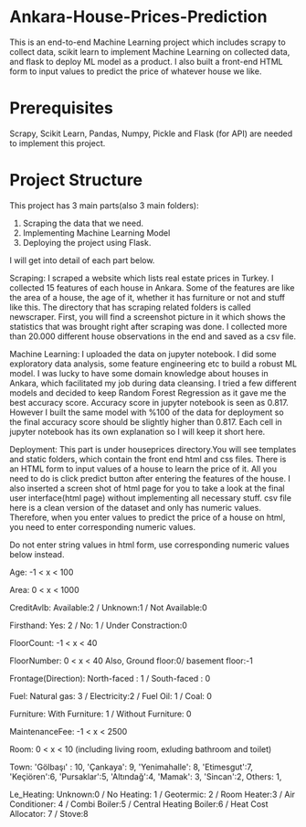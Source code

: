 # Ankara-House-Prices-Prediction

<p>This is an end-to-end Machine Learning project which includes scrapy to collect data, scikit learn to implement Machine Learning on collected data, and flask to deploy ML model as a product.
I also built a front-end HTML form to input values to predict the price of whatever house we like.</p>

# Prerequisites

Scrapy, Scikit Learn, Pandas, Numpy, Pickle and Flask (for API) are needed to implement this project.

# Project Structure

This project has 3 main parts(also 3 main folders):
  1) Scraping the data that we need. 
  2) Implementing Machine Learning Model
  3) Deploying the project using Flask.
  
I will get into detail of each part below.

Scraping: I scraped a website which lists real estate prices in Turkey. I collected 15 features of each house in Ankara. 
Some of the features are like the area of a house, the age of it, whether it has furniture or not and stuff like this.
The directory that has scraping related folders is called newscraper. First, you will find a screenshot picture in it which shows the statistics that was brought right after scraping was done.
I collected more than 20.000 different house observations in the end and saved as a csv file.  

Machine Learning: I uploaded the data on jupyter notebook. I did some exploratory data analysis, some feature engineering etc to build a robust ML model. 
I was lucky to have some domain knowledge about houses in Ankara, which facilitated my job during data cleansing. 
I tried a few different models and decided to keep Random Forest Regression as it gave me the best accuracy score. Accuracy score in jupyter notebook is seen as 0.817. 
However I built the same model with %100 of the data for deployment so the final accuracy score should be slightly higher than 0.817. 
Each cell in jupyter notebook has its own explanation so I will keep it short here.

Deployment: This part is under houseprices directory.You will see templates and static folders, which contain the front end html and css files.
There is an HTML form to input values of a house to learn the price of it. All you need to do is click predict button after entering the features of the house. 
I also inserted a screen shot of html page for you to take a look at the final user interface(html page) without implementing all necessary stuff. 
csv file here is a clean version of the dataset and only has numeric values. Therefore, when you enter values to predict the price of a house on html, you need to enter corresponding numeric values.

Do not enter string values in html form, use corresponding numeric values below instead.

Age:  -1 < x < 100

Area: 0 < x < 1000

CreditAvlb: Available:2 / Unknown:1 / Not Available:0

Firsthand: Yes: 2 / No: 1 / Under Constraction:0

FloorCount: -1 < x < 40

FloorNumber:  0 < x < 40 Also, Ground floor:0/ basement floor:-1 

Frontage(Direction): North-faced : 1 / South-faced : 0

Fuel: Natural gas: 3 / Electricity:2 / Fuel Oil: 1 / Coal: 0 

Furniture: With Furniture: 1 / Without Furniture: 0

MaintenanceFee: -1 < x < 2500

Room: 0 < x < 10 (including living room, exluding bathroom and toilet)

Town: 'Gölbaşı' : 10, 'Çankaya': 9, 'Yenimahalle': 8, 'Etimesgut':7, 'Keçiören':6, 'Pursaklar':5, 'Altındağ':4, 'Mamak': 3, 'Sincan':2, Others: 1, 

Le_Heating: Unknown:0 / No Heating: 1 / Geotermic: 2 /  Room Heater:3 / Air Conditioner: 4 / Combi Boiler:5 / Central Heating Boiler:6 / Heat Cost Allocator: 7 / Stove:8
